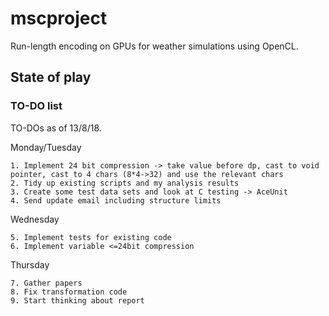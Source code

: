 # mscproject
Run-length encoding on GPUs for weather simulations using OpenCL.

## State of play

### TO-DO list
TO-DOs as of 13/8/18.

Monday/Tuesday
```
1. Implement 24 bit compression -> take value before dp, cast to void pointer, cast to 4 chars (8*4->32) and use the relevant chars
2. Tidy up existing scripts and my analysis results
3. Create some test data sets and look at C testing -> AceUnit
4. Send update email including structure limits
```

Wednesday
```
5. Implement tests for existing code
6. Implement variable <=24bit compression
```

Thursday
```
7. Gather papers
8. Fix transformation code
9. Start thinking about report
```
